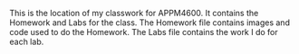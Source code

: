 This is the location of my classwork for APPM4600.
It contains the Homework and Labs for the class.
The Homework file contains images and code used to do the Homework.
The Labs file contains the work I do for each lab.
